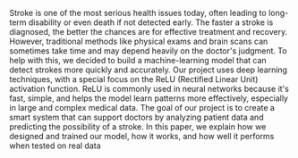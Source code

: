 Stroke is one of the most serious health issues today, often leading to long-term disability or even death 
if not detected early. The faster a stroke is diagnosed, the better the chances are for effective treatment 
and recovery. However, traditional methods like physical exams and brain scans can sometimes take 
time and may depend heavily on the doctor's judgment. 
To help with this, we decided to build a machine-learning model that can detect strokes more quickly 
and accurately. Our project uses deep learning techniques, with a special focus on the ReLU (Rectified 
Linear Unit) activation function. ReLU is commonly used in neural networks because it's fast, simple, 
and helps the model learn patterns more effectively, especially in large and complex medical data. 
The goal of our project is to create a smart system that can support doctors by analyzing patient data 
and predicting the possibility of a stroke. In this paper, we explain how we designed and trained our 
model, how it works, and how well it performs when tested on real data 
